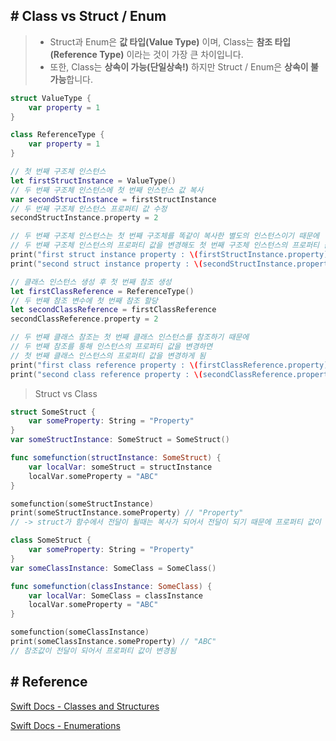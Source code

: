 ## # Class vs Struct / Enum

> - Struct과 Enum은 **값 타입(Value Type)** 이며, Class는 **참조 타입(Reference Type)** 이라는 것이 가장 큰 차이입니다.
> - 또한, Class는 **상속이 가능(단일상속!)** 하지만 Struct / Enum은 **상속이 불가능**합니다.

```swift
struct ValueType {
    var property = 1
}

class ReferenceType {
    var property = 1
}

// 첫 번째 구조체 인스턴스
let firstStructInstance = ValueType()
// 두 번째 구조체 인스턴스에 첫 번째 인스턴스 값 복사
var secondStructInstance = firstStructInstance
// 두 번째 구조체 인스턴스 프로퍼티 값 수정
secondStructInstance.property = 2

// 두 번째 구조체 인스턴스는 첫 번째 구조체를 똑같이 복사한 별도의 인스턴스이기 때문에
// 두 번째 구조체 인스턴스의 프로퍼티 값을 변경해도 첫 번째 구조체 인스턴스의 프로퍼티 값에는 영향이 없음
print("first struct instance property : \(firstStructInstance.property)")    // 1
print("second struct instance property : \(secondStructInstance.property)")  // 2

// 클래스 인스턴스 생성 후 첫 번째 참조 생성
let firstClassReference = ReferenceType()
// 두 번째 참조 변수에 첫 번째 참조 할당
let secondClassReference = firstClassReference
secondClassReference.property = 2

// 두 번째 클래스 참조는 첫 번째 클래스 인스턴스를 참조하기 때문에
// 두 번째 참조를 통해 인스턴스의 프로퍼티 값을 변경하면
// 첫 번째 클래스 인스턴스의 프로퍼티 값을 변경하게 됨
print("first class reference property : \(firstClassReference.property)")    // 2
print("second class reference property : \(secondClassReference.property)")  // 2
```

> Struct vs Class

```swift
struct SomeStruct {
    var someProperty: String = "Property"
}
var someStructInstance: SomeStruct = SomeStruct()

func somefunction(structInstance: SomeStruct) {
    var localVar: someStruct = structInstance
    localVar.someProperty = "ABC"
}

somefunction(someStructInstance)
print(someStructInstance.someProperty) // "Property"
// -> struct가 함수에서 전달이 될때는 복사가 되어서 전달이 되기 때문에 프로퍼티 값이 변경되지 않음

class SomeStruct {
    var someProperty: String = "Property"
}
var someClassInstance: SomeClass = SomeClass()

func somefunction(classInstance: SomeClass) {
    var localVar: SomeClass = classInstance
    localVar.someProperty = "ABC"
}

somefunction(someClassInstance)
print(someClassInstance.someProperty) // "ABC"
// 참조값이 전달이 되어서 프로퍼티 값이 변경됨
```

## # Reference

[Swift Docs - Classes and Structures](https://developer.apple.com/library/content/documentation/Swift/Conceptual/Swift_Programming_Language/ClassesAndStructures.html)

[Swift Docs - Enumerations](https://developer.apple.com/library/content/documentation/Swift/Conceptual/Swift_Programming_Language/Enumerations.html)
